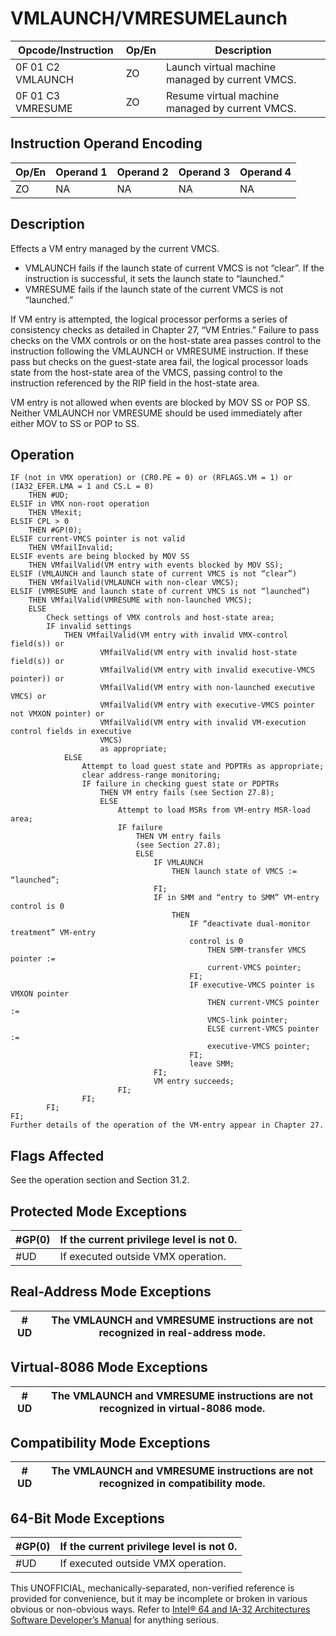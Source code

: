 # VMLAUNCH/VMRESUME**Launch**

| Opcode/Instruction | Op/En | Description                                     |
| ------------------ | ----- | ----------------------------------------------- |
| 0F 01 C2 VMLAUNCH  | ZO    | Launch virtual machine managed by current VMCS. |
| 0F 01 C3 VMRESUME  | ZO    | Resume virtual machine managed by current VMCS. |

## Instruction Operand Encoding

| Op/En | Operand 1 | Operand 2 | Operand 3 | Operand 4 |
| ----- | --------- | --------- | --------- | --------- |
| ZO    | NA        | NA        | NA        | NA        |

## Description

Effects a VM entry managed by the current VMCS.

- VMLAUNCH fails if the launch state of current VMCS is not “clear”. If the instruction is successful, it sets the launch state to “launched.”
- VMRESUME fails if the launch state of the current VMCS is not “launched.”

If VM entry is attempted, the logical processor performs a series of consistency checks as detailed in Chapter 27, “VM Entries.” Failure to pass checks on the VMX controls or on the host-state area passes control to the instruction following the VMLAUNCH or VMRESUME instruction. If these pass but checks on the guest-state area fail, the logical processor loads state from the host-state area of the VMCS, passing control to the instruction referenced by the RIP field in the host-state area.

VM entry is not allowed when events are blocked by MOV SS or POP SS. Neither VMLAUNCH nor VMRESUME should be used immediately after either MOV to SS or POP to SS.

## Operation

```
IF (not in VMX operation) or (CR0.PE = 0) or (RFLAGS.VM = 1) or (IA32_EFER.LMA = 1 and CS.L = 0)
    THEN #​​​UD;
ELSIF in VMX non-root operation
    THEN VMexit;
ELSIF CPL > 0
    THEN #​​​​GP(0);
ELSIF current-VMCS pointer is not valid
    THEN VMfailInvalid;
ELSIF events are being blocked by MOV SS
    THEN VMfailValid(VM entry with events blocked by MOV SS);
ELSIF (VMLAUNCH and launch state of current VMCS is not “clear”)
    THEN VMfailValid(VMLAUNCH with non-clear VMCS);
ELSIF (VMRESUME and launch state of current VMCS is not “launched”)
    THEN VMfailValid(VMRESUME with non-launched VMCS);
    ELSE
        Check settings of VMX controls and host-state area;
        IF invalid settings
            THEN VMfailValid(VM entry with invalid VMX-control field(s)) or
                    VMfailValid(VM entry with invalid host-state field(s)) or
                    VMfailValid(VM entry with invalid executive-VMCS pointer)) or
                    VMfailValid(VM entry with non-launched executive VMCS) or
                    VMfailValid(VM entry with executive-VMCS pointer not VMXON pointer) or
                    VMfailValid(VM entry with invalid VM-execution control fields in executive
                    VMCS)
                    as appropriate;
            ELSE
                Attempt to load guest state and PDPTRs as appropriate;
                clear address-range monitoring;
                IF failure in checking guest state or PDPTRs
                    THEN VM entry fails (see Section 27.8);
                    ELSE
                        Attempt to load MSRs from VM-entry MSR-load area;
                        IF failure
                            THEN VM entry fails
                            (see Section 27.8);
                            ELSE
                                IF VMLAUNCH
                                    THEN launch state of VMCS := “launched”;
                                FI;
                                IF in SMM and “entry to SMM” VM-entry control is 0
                                    THEN
                                        IF “deactivate dual-monitor treatment” VM-entry
                                        control is 0
                                            THEN SMM-transfer VMCS pointer :=
                                            current-VMCS pointer;
                                        FI;
                                        IF executive-VMCS pointer is VMXON pointer
                                            THEN current-VMCS pointer :=
                                            VMCS-link pointer;
                                            ELSE current-VMCS pointer :=
                                            executive-VMCS pointer;
                                        FI;
                                        leave SMM;
                                FI;
                                VM entry succeeds;
                        FI;
                FI;
        FI;
FI;
Further details of the operation of the VM-entry appear in Chapter 27.

```

## Flags Affected

See the operation section and Section 31.2.

## Protected Mode Exceptions

| \#​​​​GP(0) | If the current privilege level is not 0. |
| ----------- | ---------------------------------------- |
| #​​​UD      | If executed outside VMX operation.       |

## Real-Address Mode Exceptions

| #​​​UD | The VMLAUNCH and VMRESUME instructions are not recognized in real-address mode. |
| ------ | ------------------------------------------------------------------------------- |

## Virtual-8086 Mode Exceptions

| #​​​UD | The VMLAUNCH and VMRESUME instructions are not recognized in virtual-8086 mode. |
| ------ | ------------------------------------------------------------------------------- |

## Compatibility Mode Exceptions

| #​​​UD | The VMLAUNCH and VMRESUME instructions are not recognized in compatibility mode. |
| ------ | -------------------------------------------------------------------------------- |

## 64-Bit Mode Exceptions

| \#​​​​GP(0) | If the current privilege level is not 0. |
| ----------- | ---------------------------------------- |
| #​​​UD      | If executed outside VMX operation.       |

This UNOFFICIAL, mechanically-separated, non-verified reference is provided for convenience, but it may be
incomplete or broken in various obvious or non-obvious
ways. Refer to [Intel® 64 and IA-32 Architectures Software Developer’s Manual](https://software.intel.com/en-us/download/intel-64-and-ia-32-architectures-sdm-combined-volumes-1-2a-2b-2c-2d-3a-3b-3c-3d-and-4) for anything serious.
